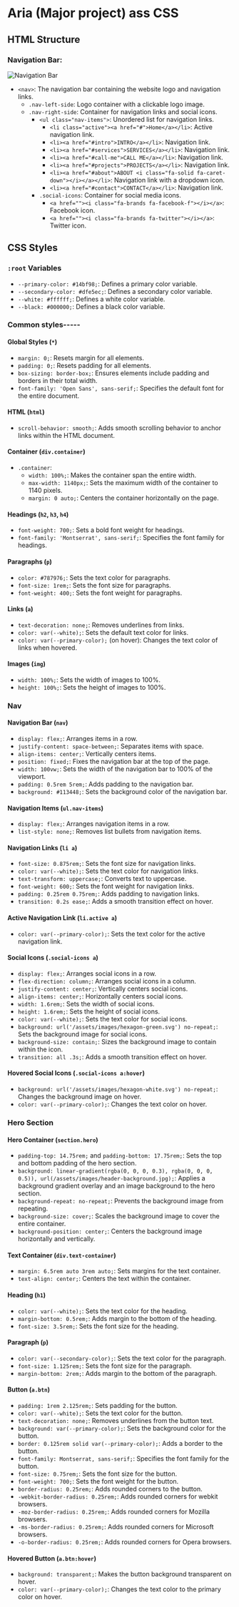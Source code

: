 # Aria (Major project) ass CSS

## HTML Structure

### Navigation Bar:
![Navigation Bar](link-to-screenshot-image)

- `<nav>`: The navigation bar containing the website logo and navigation links.
  - `.nav-left-side`: Logo container with a clickable logo image.
  - `.nav-right-side`: Container for navigation links and social icons.
    - `<ul class="nav-items">`: Unordered list for navigation links.
      - `<li class="active"><a href="#">Home</a></li>`: Active navigation link.
      - `<li><a href="#intro">INTRO</a></li>`: Navigation link.
      - `<li><a href="#services">SERVICES</a></li>`: Navigation link.
      - `<li><a href="#call-me">CALL ME</a></li>`: Navigation link.
      - `<li><a href="#projects">PROJECTS</a></li>`: Navigation link.
      - `<li><a href="#about">ABOUT <i class="fa-solid fa-caret-down"></i></a></li>`: Navigation link with a dropdown icon.
      - `<li><a href="#contact">CONTACT</a></li>`: Navigation link.
    - `.social-icons`: Container for social media icons.
      - `<a href=""><i class="fa-brands fa-facebook-f"></i></a>`: Facebook icon.
      - `<a href=""><i class="fa-brands fa-twitter"></i></a>`: Twitter icon.
## CSS Styles
### `:root` Variables
- `--primary-color: #14bf98;`: Defines a primary color variable.
- `--secondary-color: #dfe5ec;`: Defines a secondary color variable.
- `--white: #ffffff;`: Defines a white color variable.
- `--black: #000000;`: Defines a black color variable.

### Common styles-----
#### Global Styles (`*`)
- `margin: 0;`: Resets margin for all elements.
- `padding: 0;`: Resets padding for all elements.
- `box-sizing: border-box;`: Ensures elements include padding and borders in their total width.
- `font-family: 'Open Sans', sans-serif;`: Specifies the default font for the entire document.


#### HTML (`html`)
- `scroll-behavior: smooth;`: Adds smooth scrolling behavior to anchor links within the HTML document.

#### Container (`div.container`)
- `.container`:
  - `width: 100%;`: Makes the container span the entire width.
  - `max-width: 1140px;`: Sets the maximum width of the container to 1140 pixels.
  - `margin: 0 auto;`: Centers the container horizontally on the page.

#### Headings (`h2`, `h3`, `h4`)
- `font-weight: 700;`: Sets a bold font weight for headings.
- `font-family: 'Montserrat', sans-serif;`: Specifies the font family for headings.

#### Paragraphs (`p`)
- `color: #787976;`: Sets the text color for paragraphs.
- `font-size: 1rem;`: Sets the font size for paragraphs.
- `font-weight: 400;`: Sets the font weight for paragraphs.

#### Links (`a`)
- `text-decoration: none;`: Removes underlines from links.
- `color: var(--white);`: Sets the default text color for links.
- `color: var(--primary-color);` (on hover): Changes the text color of links when hovered.

#### Images (`img`)
- `width: 100%;`: Sets the width of images to 100%.
- `height: 100%;`: Sets the height of images to 100%.

### Nav
#### Navigation Bar (`nav`)
- `display: flex;`: Arranges items in a row.
- `justify-content: space-between;`: Separates items with space.
- `align-items: center;`: Vertically centers items.
- `position: fixed;`: Fixes the navigation bar at the top of the page.
- `width: 100vw;`: Sets the width of the navigation bar to 100% of the viewport.
- `padding: 0.5rem 5rem;`: Adds padding to the navigation bar.
- `background: #113448;`: Sets the background color of the navigation bar.

#### Navigation Items (`ul.nav-items`)
- `display: flex;`: Arranges navigation items in a row.
- `list-style: none;`: Removes list bullets from navigation items.

#### Navigation Links (`li a`)
- `font-size: 0.875rem;`: Sets the font size for navigation links.
- `color: var(--white);`: Sets the text color for navigation links.
- `text-transform: uppercase;`: Converts text to uppercase.
- `font-weight: 600;`: Sets the font weight for navigation links.
- `padding: 0.25rem 0.75rem;`: Adds padding to navigation links.
- `transition: 0.2s ease;`: Adds a smooth transition effect on hover.

#### Active Navigation Link (`li.active a`)
- `color: var(--primary-color);`: Sets the text color for the active navigation link.

#### Social Icons (`.social-icons a`)
- `display: flex;`: Arranges social icons in a row.
- `flex-direction: column;`: Arranges social icons in a column.
- `justify-content: center;`: Vertically centers social icons.
- `align-items: center;`: Horizontally centers social icons.
- `width: 1.6rem;`: Sets the width of social icons.
- `height: 1.6rem;`: Sets the height of social icons.
- `color: var(--white);`: Sets the text color for social icons.
- `background: url('/assets/images/hexagon-green.svg') no-repeat;`: Sets the background image for social icons.
- `background-size: contain;`: Sizes the background image to contain within the icon.
- `transition: all .3s;`: Adds a smooth transition effect on hover.

#### Hovered Social Icons (`.social-icons a:hover`)
- `background: url('/assets/images/hexagon-white.svg') no-repeat;`: Changes the background image on hover.
- `color: var(--primary-color);`: Changes the text color on hover.

### Hero Section

#### Hero Container (`section.hero`)
- `padding-top: 14.75rem;` and `padding-bottom: 17.75rem;`: Sets the top and bottom padding of the hero section.
- `background: linear-gradient(rgba(0, 0, 0, 0.3), rgba(0, 0, 0, 0.5)), url(/assets/images/header-background.jpg);`: Applies a background gradient overlay and an image background to the hero section.
- `background-repeat: no-repeat;`: Prevents the background image from repeating.
- `background-size: cover;`: Scales the background image to cover the entire container.
- `background-position: center;`: Centers the background image horizontally and vertically.

#### Text Container (`div.text-container`)
- `margin: 6.5rem auto 3rem auto;`: Sets margins for the text container.
- `text-align: center;`: Centers the text within the container.

#### Heading (`h1`)
- `color: var(--white);`: Sets the text color for the heading.
- `margin-bottom: 0.5rem;`: Adds margin to the bottom of the heading.
- `font-size: 3.5rem;`: Sets the font size for the heading.

#### Paragraph (`p`)
- `color: var(--secondary-color);`: Sets the text color for the paragraph.
- `font-size: 1.125rem;`: Sets the font size for the paragraph.
- `margin-bottom: 2rem;`: Adds margin to the bottom of the paragraph.

#### Button (`a.btn`)
- `padding: 1rem 2.125rem;`: Sets padding for the button.
- `color: var(--white);`: Sets the text color for the button.
- `text-decoration: none;`: Removes underlines from the button text.
- `background: var(--primary-color);`: Sets the background color for the button.
- `border: 0.125rem solid var(--primary-color);`: Adds a border to the button.
- `font-family: Montserrat, sans-serif;`: Specifies the font family for the button.
- `font-size: 0.75rem;`: Sets the font size for the button.
- `font-weight: 700;`: Sets the font weight for the button.
- `border-radius: 0.25rem;`: Adds rounded corners to the button.
- `-webkit-border-radius: 0.25rem;`: Adds rounded corners for webkit browsers.
- `-moz-border-radius: 0.25rem;`: Adds rounded corners for Mozilla browsers.
- `-ms-border-radius: 0.25rem;`: Adds rounded corners for Microsoft browsers.
- `-o-border-radius: 0.25rem;`: Adds rounded corners for Opera browsers.

#### Hovered Button (`a.btn:hover`)
- `background: transparent;`: Makes the button background transparent on hover.
- `color: var(--primary-color);`: Changes the text color to the primary color on hover.

